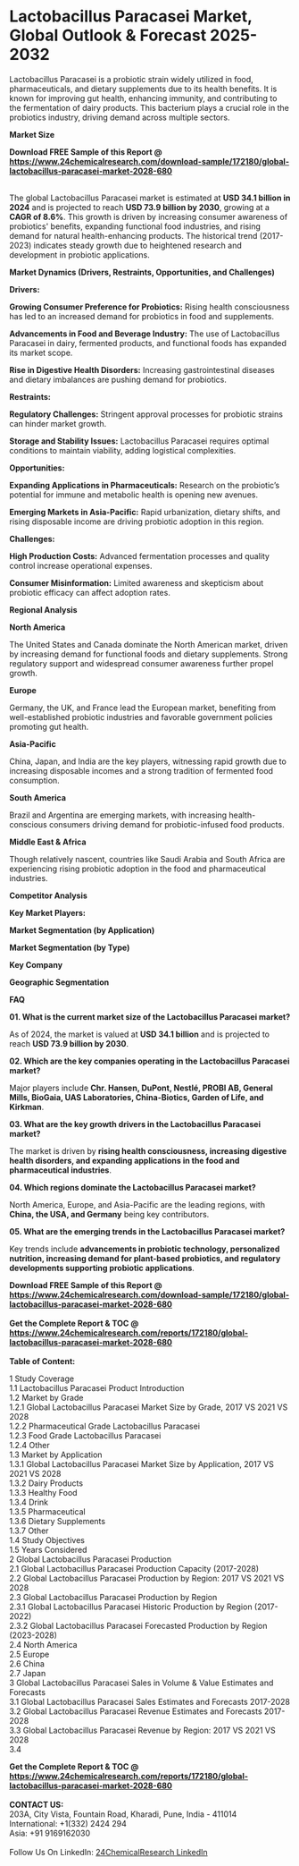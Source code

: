<h1>Lactobacillus Paracasei Market, Global Outlook &amp; Forecast 2025-2032</h1><p>Lactobacillus Paracasei is a probiotic strain widely utilized in food, pharmaceuticals, and dietary supplements due to its health benefits. It is known for improving gut health, enhancing immunity, and contributing to the fermentation of dairy products. This bacterium plays a crucial role in the probiotics industry, driving demand across multiple sectors.</p><p>
<strong>Market Size</strong></p><p>
</p><div><b>Download FREE Sample of this Report @ 
            <a href="https://www.24chemicalresearch.com/download-sample/172180/global-lactobacillus-paracasei-market-2028-680">
            https://www.24chemicalresearch.com/download-sample/172180/global-lactobacillus-paracasei-market-2028-680</a></b></div><br><p>The global Lactobacillus Paracasei market is estimated at <strong>USD 34.1 billion in 2024</strong> and is projected to reach <strong>USD 73.9 billion by 2030</strong>, growing at a <strong>CAGR of 8.6%</strong>. This growth is driven by increasing consumer awareness of probiotics' benefits, expanding functional food industries, and rising demand for natural health-enhancing products. The historical trend (2017-2023) indicates steady growth due to heightened research and development in probiotic applications.</p><p>
<strong>Market Dynamics (Drivers, Restraints, Opportunities, and Challenges)</strong></p><p>
<strong>Drivers:</strong></p><p>
</p><p><strong>Growing Consumer Preference for Probiotics:</strong> Rising health consciousness has led to an increased demand for probiotics in food and supplements.</p><p><strong>Advancements in Food and Beverage Industry:</strong> The use of Lactobacillus Paracasei in dairy, fermented products, and functional foods has expanded its market scope.</p><p><strong>Rise in Digestive Health Disorders:</strong> Increasing gastrointestinal diseases and dietary imbalances are pushing demand for probiotics.</p><p>
<strong>Restraints:</strong></p><p>
</p><p><strong>Regulatory Challenges:</strong> Stringent approval processes for probiotic strains can hinder market growth.</p><p><strong>Storage and Stability Issues:</strong> Lactobacillus Paracasei requires optimal conditions to maintain viability, adding logistical complexities.</p><p>
<strong>Opportunities:</strong></p><p>
</p><p><strong>Expanding Applications in Pharmaceuticals:</strong> Research on the probiotic’s potential for immune and metabolic health is opening new avenues.</p><p><strong>Emerging Markets in Asia-Pacific:</strong> Rapid urbanization, dietary shifts, and rising disposable income are driving probiotic adoption in this region.</p><p>
<strong>Challenges:</strong></p><p>
</p><p><strong>High Production Costs:</strong> Advanced fermentation processes and quality control increase operational expenses.</p><p><strong>Consumer Misinformation:</strong> Limited awareness and skepticism about probiotic efficacy can affect adoption rates.</p><p>
<strong>Regional Analysis</strong></p><p>
<strong>North America</strong></p><p>
</p><p>The United States and Canada dominate the North American market, driven by increasing demand for functional foods and dietary supplements. Strong regulatory support and widespread consumer awareness further propel growth.</p><p>
<strong>Europe</strong></p><p>
</p><p>Germany, the UK, and France lead the European market, benefiting from well-established probiotic industries and favorable government policies promoting gut health.</p><p>
<strong>Asia-Pacific</strong></p><p>
</p><p>China, Japan, and India are the key players, witnessing rapid growth due to increasing disposable incomes and a strong tradition of fermented food consumption.</p><p>
<strong>South America</strong></p><p>
</p><p>Brazil and Argentina are emerging markets, with increasing health-conscious consumers driving demand for probiotic-infused food products.</p><p>
<strong>Middle East &amp; Africa</strong></p><p>
</p><p>Though relatively nascent, countries like Saudi Arabia and South Africa are experiencing rising probiotic adoption in the food and pharmaceutical industries.</p><p>
<strong>Competitor Analysis</strong></p><p>
<strong>Key Market Players:</strong></p><p>
</p><p>
<strong>Market Segmentation (by Application)</strong></p><p>
</p><p>
<strong>Market Segmentation (by Type)</strong></p><p>
</p><p>
<strong>Key Company</strong></p><p>
</p><p>
<strong>Geographic Segmentation</strong></p><p>
</p><p>
<strong>FAQ </strong></p><p>
<strong>01. What is the current market size of the Lactobacillus Paracasei market?</strong></p><p>
</p><p>As of 2024, the market is valued at <strong>USD 34.1 billion</strong> and is projected to reach <strong>USD 73.9 billion by 2030</strong>.</p><p>
<strong>02. Which are the key companies operating in the Lactobacillus Paracasei market?</strong></p><p>
</p><p>Major players include <strong>Chr. Hansen, DuPont, Nestlé, PROBI AB, General Mills, BioGaia, UAS Laboratories, China-Biotics, Garden of Life, and Kirkman</strong>.</p><p>
<strong>03. What are the key growth drivers in the Lactobacillus Paracasei market?</strong></p><p>
</p><p>The market is driven by <strong>rising health consciousness, increasing digestive health disorders, and expanding applications in the food and pharmaceutical industries</strong>.</p><p>
<strong>04. Which regions dominate the Lactobacillus Paracasei market?</strong></p><p>
</p><p>North America, Europe, and Asia-Pacific are the leading regions, with <strong>China, the USA, and Germany</strong> being key contributors.</p><p>
<strong>05. What are the emerging trends in the Lactobacillus Paracasei market?</strong></p><p>
</p><p>Key trends include <strong>advancements in probiotic technology, personalized nutrition, increasing demand for plant-based probiotics, and regulatory developments supporting probiotic applications</strong>.</p><div><b>Download FREE Sample of this Report @ 
            <a href="https://www.24chemicalresearch.com/download-sample/172180/global-lactobacillus-paracasei-market-2028-680">
            https://www.24chemicalresearch.com/download-sample/172180/global-lactobacillus-paracasei-market-2028-680</a></b></div><br><div><b>Get the Complete Report & TOC @ 
            <a href="https://www.24chemicalresearch.com/reports/172180/global-lactobacillus-paracasei-market-2028-680">
            https://www.24chemicalresearch.com/reports/172180/global-lactobacillus-paracasei-market-2028-680</a></b></div><br>
            <b>Table of Content:</b><p>1 Study Coverage<br />
    1.1 Lactobacillus Paracasei Product Introduction<br />
    1.2 Market by Grade<br />
        1.2.1 Global Lactobacillus Paracasei Market Size by Grade, 2017 VS 2021 VS 2028<br />
        1.2.2 Pharmaceutical Grade Lactobacillus Paracasei<br />
        1.2.3 Food Grade Lactobacillus Paracasei<br />
        1.2.4 Other<br />
    1.3 Market by Application<br />
        1.3.1 Global Lactobacillus Paracasei Market Size by Application, 2017 VS 2021 VS 2028<br />
        1.3.2 Dairy Products<br />
        1.3.3 Healthy Food<br />
        1.3.4 Drink<br />
        1.3.5 Pharmaceutical<br />
        1.3.6 Dietary Supplements<br />
        1.3.7 Other<br />
    1.4 Study Objectives<br />
    1.5 Years Considered<br />
2 Global Lactobacillus Paracasei Production<br />
    2.1 Global Lactobacillus Paracasei Production Capacity (2017-2028)<br />
    2.2 Global Lactobacillus Paracasei Production by Region: 2017 VS 2021 VS 2028<br />
    2.3 Global Lactobacillus Paracasei Production by Region<br />
        2.3.1 Global Lactobacillus Paracasei Historic Production by Region (2017-2022)<br />
        2.3.2 Global Lactobacillus Paracasei Forecasted Production by Region (2023-2028)<br />
    2.4 North America<br />
    2.5 Europe<br />
    2.6 China<br />
    2.7 Japan<br />
3 Global Lactobacillus Paracasei Sales in Volume & Value Estimates and Forecasts<br />
    3.1 Global Lactobacillus Paracasei Sales Estimates and Forecasts 2017-2028<br />
    3.2 Global Lactobacillus Paracasei Revenue Estimates and Forecasts 2017-2028<br />
    3.3 Global Lactobacillus Paracasei Revenue by Region: 2017 VS 2021 VS 2028<br />
    3.4 </p><div><b>Get the Complete Report & TOC @ 
            <a href="https://www.24chemicalresearch.com/reports/172180/global-lactobacillus-paracasei-market-2028-680">
            https://www.24chemicalresearch.com/reports/172180/global-lactobacillus-paracasei-market-2028-680</a></b></div><br><b>CONTACT US:</b><br>
            203A, City Vista, Fountain Road, Kharadi, Pune, India - 411014<br>
            International: +1(332) 2424 294<br>
            Asia: +91 9169162030 <br><br>
            Follow Us On LinkedIn: <a href="https://www.linkedin.com/company/24chemicalresearch/">24ChemicalResearch LinkedIn</a>